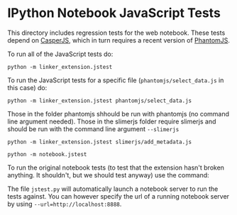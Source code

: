 # IPython Notebook JavaScript Tests

This directory includes regression tests for the web notebook. These tests
depend on [CasperJS](http://casperjs.org/), which in turn requires a recent
version of [PhantomJS](http://phantomjs.org/).

To run all of the JavaScript tests do:

```
python -m linker_extension.jstest 
```

To run the JavaScript tests for a specific file (`phantomjs/select_data.js` in this case)
do:

```
python -m linker_extension.jstest phantomjs/select_data.js
```

Those in the folder phantomjs shhould be run with phantomjs (no command line argument needed). Those in the slimerjs folder require slimerjs and should be run with the command line argument `--slimerjs`

```
python -m linker_extension.jstest slimerjs/add_metadata.js
```

```
python -m notebook.jstest 
```

To run the original notebook tests (to test that the extension hasn't broken anything. It shouldn't, but we should test anyway) use the command:



The file `jstest.py` will automatically launch a notebook server to run the
tests against. You can however specify the url of a running notebook server
by using `--url=http://localhost:8888`.
